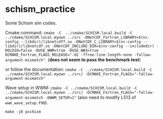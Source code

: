 # schism_practice
Some Schism sim codes.

Cmake command: `cmake -C  ../cmake/SCHISM.local.build -C ../cmake/SCHISM.local.myown ../src -DNetCDF_Fortran_LIBRARY=$(nc-config --libdir)/libnetcdff.so -DNetCDF_C_LIBRARY=$(nc-config --libdir)/libnetcdf.so -DNetCDF_INCLUDE_DIR=$(nc-config --includedir) -DOLDIO=false -DUSE_WWM=true -DUSE_WW3=true  -DCMAKE_Fortran_FLAGS_RELEASE="-O2 -ffree-line-length-none -fallow-argument-mismatch"`. (**does not seem to pass the benchmark test**)

or follow the documentation: `cmake -C ../cmake/SCHISM.local.build -C ../cmake/SCHISM.local.myown ../src/ -DCMAKE_Fortran_FLAGS="-fallow-argument-mismatch"`

Wave setup in WWM: `cmake -C ../cmake/SCHISM.local.build -C ../cmake/SCHISM.local.myown ../src/ -DCMAKE_Fortran_FLAGS="-fallow-argument-mismatch -DWWM_SETUP=1"` (also need to modify L513 of `wwm_wave_setup.F90`).

`make -j8 pschism`
